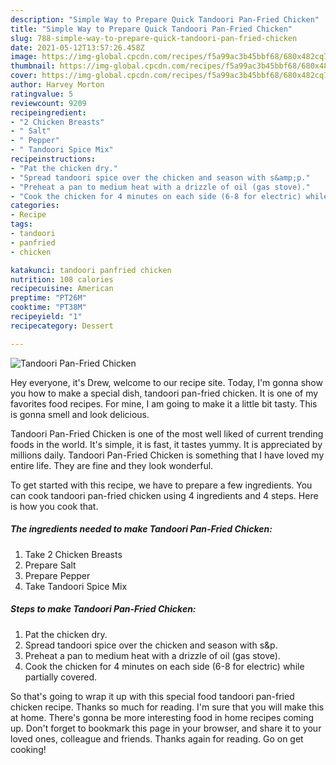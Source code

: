 ```yaml
---
description: "Simple Way to Prepare Quick Tandoori Pan-Fried Chicken"
title: "Simple Way to Prepare Quick Tandoori Pan-Fried Chicken"
slug: 788-simple-way-to-prepare-quick-tandoori-pan-fried-chicken
date: 2021-05-12T13:57:26.458Z
image: https://img-global.cpcdn.com/recipes/f5a99ac3b45bbf68/680x482cq70/tandoori-pan-fried-chicken-recipe-main-photo.jpg
thumbnail: https://img-global.cpcdn.com/recipes/f5a99ac3b45bbf68/680x482cq70/tandoori-pan-fried-chicken-recipe-main-photo.jpg
cover: https://img-global.cpcdn.com/recipes/f5a99ac3b45bbf68/680x482cq70/tandoori-pan-fried-chicken-recipe-main-photo.jpg
author: Harvey Morton
ratingvalue: 5
reviewcount: 9209
recipeingredient:
- "2 Chicken Breasts"
- " Salt"
- " Pepper"
- " Tandoori Spice Mix"
recipeinstructions:
- "Pat the chicken dry."
- "Spread tandoori spice over the chicken and season with s&amp;p."
- "Preheat a pan to medium heat with a drizzle of oil (gas stove)."
- "Cook the chicken for 4 minutes on each side (6-8 for electric) while partially covered."
categories:
- Recipe
tags:
- tandoori
- panfried
- chicken

katakunci: tandoori panfried chicken 
nutrition: 108 calories
recipecuisine: American
preptime: "PT26M"
cooktime: "PT38M"
recipeyield: "1"
recipecategory: Dessert

---
```



![Tandoori Pan-Fried Chicken](https://img-global.cpcdn.com/recipes/f5a99ac3b45bbf68/680x482cq70/tandoori-pan-fried-chicken-recipe-main-photo.jpg)

Hey everyone, it's Drew, welcome to our recipe site. Today, I'm gonna show you how to make a special dish, tandoori pan-fried chicken. It is one of my favorites food recipes. For mine, I am going to make it a little bit tasty. This is gonna smell and look delicious.



Tandoori Pan-Fried Chicken is one of the most well liked of current trending foods in the world. It's simple, it is fast, it tastes yummy. It is appreciated by millions daily. Tandoori Pan-Fried Chicken is something that I have loved my entire life. They are fine and they look wonderful.


To get started with this recipe, we have to prepare a few ingredients. You can cook tandoori pan-fried chicken using 4 ingredients and 4 steps. Here is how you cook that.

<!--inarticleads1-->

##### The ingredients needed to make Tandoori Pan-Fried Chicken:

1. Take 2 Chicken Breasts
1. Prepare  Salt
1. Prepare  Pepper
1. Take  Tandoori Spice Mix




<!--inarticleads2-->

##### Steps to make Tandoori Pan-Fried Chicken:

1. Pat the chicken dry.
1. Spread tandoori spice over the chicken and season with s&amp;p.
1. Preheat a pan to medium heat with a drizzle of oil (gas stove).
1. Cook the chicken for 4 minutes on each side (6-8 for electric) while partially covered.




So that's going to wrap it up with this special food tandoori pan-fried chicken recipe. Thanks so much for reading. I'm sure that you will make this at home. There's gonna be more interesting food in home recipes coming up. Don't forget to bookmark this page in your browser, and share it to your loved ones, colleague and friends. Thanks again for reading. Go on get cooking!
